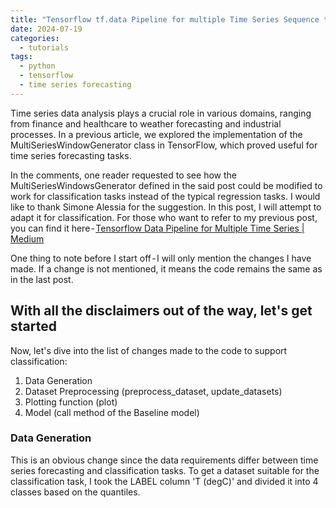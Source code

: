 ```yaml
---
title: "Tensorflow tf.data Pipeline for multiple Time Series Sequence to Sequence Classification"
date: 2024-07-19
categories:
  - tutorials
tags:
  - python
  - tensorflow
  - time series forecasting 
---
```


Time series data analysis plays a crucial role in various domains, ranging from finance and healthcare to weather forecasting and industrial processes. In a previous article, we explored the implementation of the MultiSeriesWindowGenerator class in TensorFlow, which proved useful for time series forecasting tasks.

In the comments, one reader requested to see how the MultiSeriesWindowsGenerator defined in the said post could be modified to work for classification tasks instead of the typical regression tasks. I would like to thank Simone Alessia for the suggestion. In this post, I will attempt to adapt it for classification. For those who want to refer to my previous post, you can find it here - [Tensorflow Data Pipeline for Multiple Time Series | Medium](https://)

One thing to note before I start off - I will only mention the changes I have made. If a change is not mentioned, it means the code remains the same as in the last post.

With all the disclaimers out of the way, let's get started
--- 

Now, let's dive into the list of changes made to the code to support classification:
1. Data Generation
2. Dataset Preprocessing (preprocess_dataset, update_datasets)
3. Plotting function (plot)
4. Model (call method of the Baseline model)

### Data Generation 
This is an obvious change since the data requirements differ between time series forecasting and classification tasks. To get a dataset suitable for the classification task, I took the LABEL column 'T (degC)' and divided it into 4 classes based on the quantiles.

<script src="https://gist.github.com/kavya006/430ea91ca61ded27a98059122568248c.js"></script>